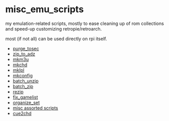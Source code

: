 # misc_emu_scripts

my emulation-related scripts, mostly to ease cleaning up of rom collections and speed-up customizing retropie/retroarch.

most (if not all) can be used directly on rpi itself.

* [purge_tosec](./purge_tosec/README.md)
* [zip_to_adz](./zip_to_adz/README.md)
* [mkm3u](./mkm3u/README.md)
* [mkchd](./mkchd/README.md)
* [mklpl](./mklpl/README.md)
* [mkconfig](./mkconfig/README.md)
* [batch_unzip](./batch_unzip/README.md)
* [batch_zip](./batch_zip/README.md)
* [rezip](./rezip/README.md)
* [fix_gamelist](./fix_gamelist/README.md)
* [organize_set](./organize_set/README.md)
* [misc assorted scripts](./misc)
* [cue2chd](./cue_to_chd)
